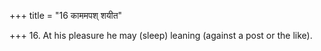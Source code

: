 +++
title = "16 काममपश् शयीत"

+++
16. At his pleasure he may (sleep) leaning (against a post or the like).
